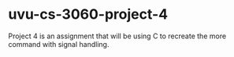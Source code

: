 uvu-cs-3060-project-4
=====================

Project 4 is an assignment that will be using C to recreate the more command with signal handling.
